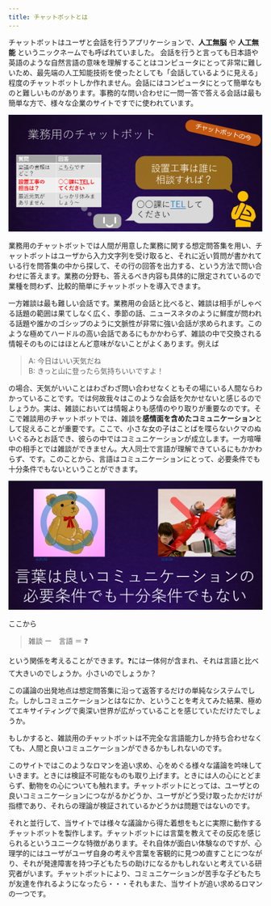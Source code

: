 ```yaml
---
title: チャットボットとは
---
```


チャットボットはユーザと会話を行うアプリケーションで、**人工無脳** や **人工無能** というニックネームでも呼ばれていました。
会話を行うと言っても日本語や英語のような自然言語の意味を理解することはコンピュータにとって非常に難しいため、最先端の人工知能技術を使ったとしても「会話しているように見える」程度のチャットボットしか作れません。会話にはコンピュータにとって簡単なものと難しいものがあります。事務的な問い合わせに一問一答で答える会話は最も簡単な方で、様々な企業のサイトですでに使われています。

![業務用のチャットボット](./office-bot.png)

業務用のチャットボットでは人間が用意した業務に関する想定問答集を用い、チャットボットはユーザから入力文字列を受け取ると、それに近い質問が書かれている行を問答集の中から探して、その行の回答を出力する、という方法で問い合わせに答えます。業務の分野も、答えるべき内容も具体的に限定されているので業種を問わず、比較的簡単にチャットボットを導入できます。  

一方雑談は最も難しい会話です。業務用の会話と比べると、雑談は相手がしゃべる話題の範囲は果てしなく広く、季節の話、ニュースネタのように鮮度が問われる話題や誰かのゴシップのように文脈性が非常に強い会話が求められます。このような極めてハードルの高い会話であるにもかかわらず、雑談の中で交換される情報そのものにはほとんど意味がないことがよくあります。例えば

>A: 今日はいい天気だね  
>B: きっと山に登ったら気持ちいいですよ！

の場合、天気がいいことはわざわざ問い合わせなくともその場にいる人間ならわかっていることです。では何故我々はこのような会話を欠かせないと感じるのでしょうか。実は、雑談においては情報よりも感情のやり取りが重要なのです。そこで雑談用のチャットボットでは、雑談を**感情面を含めたコミュニケーション**として捉えることが重要です。ここで、小さな女の子はことばを喋らないクマのぬいぐるみとお話でき、彼らの中ではコミュニケーションが成立します。一方喧嘩中の相手とでは雑談ができません。大人同士で言語が理解できているにもかかわらず、です。このことから、言語はコミュニケーションにとって、必要条件でも十分条件でもないということができます。

![言語は良いコミュニケーションの必要条件でも十分条件でもない](./word-is-not-communication.png)

ここから


>雑談 ー　言語 ＝ :question:

という関係を考えることができます。:question:には一体何が含まれ、それは言語と比べて大きいのでしょうか。小さいのでしょうか？  

この議論の出発地点は想定問答集に沿って返答するだけの単純なシステムでした。しかしコミュニケーションとはなにか、ということを考えてみた結果、極めてエキサイティングで奥深い世界が広がっていることを感じていただけたでしょうか。　　

もしかすると、雑談用のチャットボットは不完全な言語能力しか持ち合わせなくても、人間と良いコミュニケーションができるかもしれないのです。  

このサイトではこのようなロマンを追い求め、心をめぐる様々な議論を吟味していきます。ときには検証不可能なものも取り上げます。ときには人の心にとどまらず、動物をの心についても触れます。チャットボットにとっては、ユーザとの良いコミュニケーションにつながるかどうか、ユーザがどう受け取ったかだけが指標であり、それらの理論が検証されているかどうかは問題ではないのです。  

それと並行して、当サイトでは様々な議論から得た着想をもとに実際に動作するチャットボットを製作します。チャットボットには言葉を教えてその反応を感じられるというユニークな特徴があります。それ自体が面白い体験なのですが、心理学的にはユーザがユーザ自身の考えや言葉を客観的に見つめ直すことにつながり、それが発達障害を持つ子どもたちの助けになるかもしれないと考えている研究者がいます。チャットボットにより、コミュニケーションが苦手な子どもたちが友達を作れるようになったら・・・それもまた、当サイトが追い求めるロマンの一つです。
